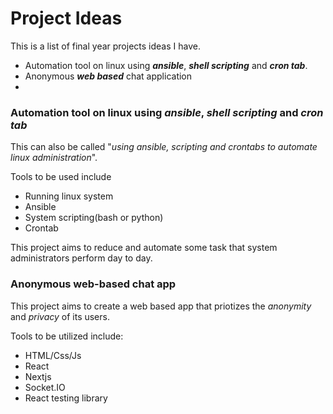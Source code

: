 # Project Ideas

This is a list of final year projects ideas I have.

- Automation tool on linux using **_ansible_**, **_shell scripting_** and **_cron tab_**.
- Anonymous **_web based_** chat application
- 

### Automation tool on linux using **_ansible_**, **_shell scripting_** and **_cron tab_**

This can also be called "_using ansible, scripting and crontabs to automate linux administration_".

Tools to be used include
- Running linux system
- Ansible
- System scripting(bash or python)
- Crontab

This project aims to reduce and automate some task that system administrators perform day to day.

### Anonymous web-based chat app

This project aims to create a web based app that priotizes the _anonymity_ and _privacy_ of its users.

Tools to be utilized include:
- HTML/Css/Js
- React
- Nextjs
- Socket.IO
- React testing library
